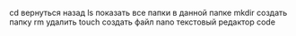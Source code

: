 cd вернуться назад
ls показать все папки в данной папке
mkdir создать папку
rm удалить
touch создать файл
nano текстовый редактор
code